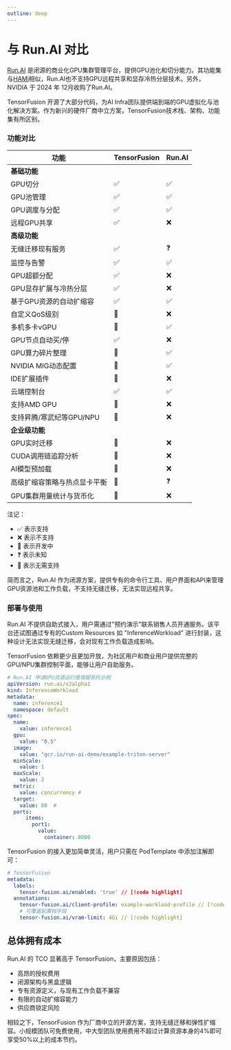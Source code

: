 ```yaml
---
outline: deep
---
```


# 与 Run.AI 对比

[Run.AI](https://run.ai) 是闭源的商业化GPU集群管理平台，提供GPU池化和切分能力。其功能集与[HAMi](https://github.com/Project-HAMi/HAMi)相似，Run.AI也不支持GPU远程共享和显存冷热分层技术。另外，NVIDIA 于 2024 年 12月收购了Run.AI。

TensorFusion 开源了大部分代码，为AI Infra团队提供端到端的GPU虚拟化与池化解决方案。作为新兴的硬件厂商中立方案，TensorFusion技术栈、架构、功能集有所区别。

### 功能对比

| 功能 | TensorFusion | Run.AI |
| --- | --- | --- |
| **基础功能** |  |  |
| GPU切分 | ✅ | ✅ |
| GPU池管理 | ✅ | ✅ |
| GPU调度与分配 | ✅ | ✅ |
| 远程GPU共享 | ✅ | ❌ |
| **高级功能** |  |  |
| 无缝迁移现有服务 | ✅ | ❓ |
| 监控与告警 | ✅ | ✅ |
| GPU超额分配 | ✅ | ❌ |
| GPU显存扩展与冷热分层 | ✅ | ❌ |
| 基于GPU资源的自动扩缩容 | ✅ | ✅ |
| 自定义QoS级别 | 🚧 | ❌ |
| 多机多卡vGPU | 🚧 | ✅ |
| GPU节点自动买/停 | ✅ | ❌ |
| GPU算力碎片整理 | 🚧 | ✅ |
| NVIDIA MIG动态配置 | 👋 | ✅ |
| IDE扩展插件 | 🚧 | ❌ |
| 云端控制台 | ✅ | ✅ |
| 支持AMD GPU | 🚧 | ❌ |
| 支持昇腾/寒武纪等GPU/NPU | 🚧 | ❌ |
| **企业级功能** |  |  |
| GPU实时迁移 | 🚧 | ❌ |
| CUDA调用链追踪分析 | 🚧 | ❌ |
| AI模型预加载 | 🚧 | ❌ |
| 高级扩缩容策略与热点显卡平衡 | 🚧 | ❓ |
| GPU集群用量统计与货币化 | 🚧 | ❌ |

注记：
- ✅ 表示支持
- ❌ 表示不支持
- 🚧 表示开发中
- ❓ 表示未知
- 👋 表示无需支持

简而言之，Run.AI 作为闭源方案，提供专有的命令行工具、用户界面和API来管理GPU资源池和工作负载，不支持无缝迁移，无法实现远程共享。

### 部署与使用

Run.AI 不提供自助式接入，用户需通过"预约演示"联系销售人员开通服务。该平台还试图通过专有的Custom Resources 如 "InferenceWorkload" 进行封装，这种设计无法实现无缝迁移，会对现有工作负载造成影响。

TensorFusion 依赖更少且更加开放，为社区用户和商业用户提供完整的GPU/NPU集群控制平面，能够让用户自助服务。

```yaml
# Run.AI 申请GPU资源运行推理服务的示例
apiVersion: run.ai/v2alpha1
kind: InferenceWorkload
metadata:
  name: inference1
  namespace: default
spec:
  name:
    value: inference1
  gpu:
    value: "0.5"
  image:
    value: "gcr.io/run-ai-demo/example-triton-server"
  minScale:
    value: 1
  maxScale:
    value: 2
  metric:
    value: concurrency # 
  target:
    value: 80  # 
  ports:
      items:
        port1:
          value:
            container: 8000
```

TensorFusion 的接入更加简单灵活，用户只需在 PodTemplate 中添加注解即可：

```yaml
# TensorFusion
metadata:
  labels:
    tensor-fusion.ai/enabled: 'true' // [!code highlight]
  annotations:
    tensor-fusion.ai/client-profile: example-workload-profile // [!code highlight]
    # 可覆盖配置档字段
    tensor-fusion.ai/vram-limit: 4Gi // [!code highlight]
```

## 总体拥有成本

Run.AI 的 TCO 显著高于 TensorFusion，主要原因包括：

- 高昂的授权费用
- 闭源架构与黑盒逻辑
- 专有资源定义，与现有工作负载不兼容
- 有限的自动扩缩容能力
- 供应商锁定风险

相较之下，TensorFusion 作为厂商中立的开源方案，支持无缝迁移和弹性扩缩容。小规模团队可免费使用，中大型团队使用费用不超过计算资源本身的4%即可享受50%以上的成本节约。